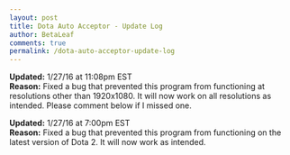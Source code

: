 ```yaml
---
layout: post
title: Dota Auto Acceptor - Update Log
author: BetaLeaf
comments: true
permalink: /dota-auto-acceptor-update-log
---
```

**Updated:** 1/27/16 at 11:08pm EST  
**Reason:** Fixed a bug that prevented this program from functioning at resolutions other than 1920x1080. It will now work on all resolutions as intended. Please comment below if I missed one.  

**Updated:** 1/27/16 at 7:00pm EST  
**Reason:** Fixed a bug that prevented this program from functioning on the latest version of Dota 2. It will now work as intended.  
